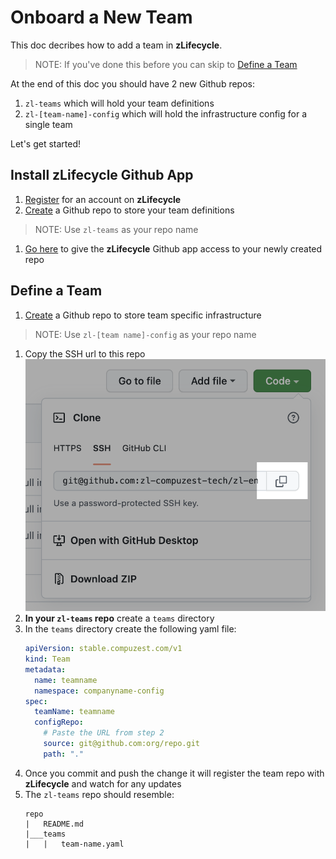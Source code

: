 # Onboard a New Team

This doc decribes how to add a team in **zLifecycle**.

> NOTE: If you've done this before you can skip to [Define a Team](#define-a-team)

At the end of this doc you should have 2 new Github repos:

1. `zl-teams` which will hold your team definitions
1. `zl-[team-name]-config` which will hold the infrastructure config for a single team

Let's get started!

## Install zLifecycle Github App

1. [Register](https://www.zlifecycle.com/register) for an account on **zLifecycle**
1. [Create](https://github.com/new) a Github repo to store your team definitions
  > NOTE: Use `zl-teams` as your repo name
1. [Go here](/settings/zlifecycle_app_installation/) to give the **zLifecycle** Github app access to your newly created repo

## Define a Team

1. [Create](https://github.com/new) a Github repo to store team specific infrastructure
  > NOTE: Use `zl-[team name]-config` as your repo name
1. Copy the SSH url to this repo
    ![SSH URL](../assets/images/team-onboard-clone-url.png)
1. **In your `zl-teams` repo** create a `teams` directory
1. In the `teams` directory create the following yaml file:
    ```yaml
    apiVersion: stable.compuzest.com/v1
    kind: Team
    metadata:
      name: teamname
      namespace: companyname-config
    spec:
      teamName: teamname
      configRepo:
        # Paste the URL from step 2
        source: git@github.com:org/repo.git 
        path: "."
    ```
1. Once you commit and push the change it will register the team repo with **zLifecycle** and watch for any updates
1. The `zl-teams` repo should resemble:
    ```
    repo
    |   README.md
    |___teams
    |   |   team-name.yaml
    ```
